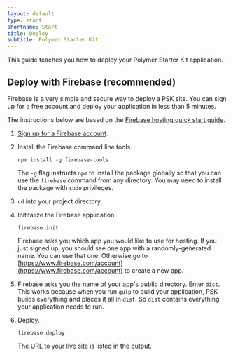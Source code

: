 ```yaml
---
layout: default
type: start
shortname: Start
title: Deploy
subtitle: Polymer Starter Kit
---
```


This guide teaches you how to deploy your Polymer Starter Kit application.

## Deploy with Firebase (recommended)

Firebase is a very simple and secure way to deploy a PSK site. You can sign
up for a free account and deploy your application in less than 5 minutes.

The instructions below are based on the [Firebase hosting quick start 
guide](https://www.firebase.com/docs/hosting/quickstart.html).

1.  [Sign up for a Firebase account](https://www.firebase.com/signup/).

1.  Install the Firebase command line tools.

        npm install -g firebase-tools

    The `-g` flag instructs `npm` to install the package globally so that you
    can use the `firebase` command from any directory. You may need
    to install the package with `sudo` privileges.

1.  `cd` into your project directory.

1.  Inititalize the Firebase application.

        firebase init

    Firebase asks you which app you would like to use for hosting. If you just
    signed up, you should see one app with a randomly-generated name. You can 
    use that one. Otherwise go to 
    [https://www.firebase.com/account](https://www.firebase.com/account) to 
    create a new app.

1.  Firebase asks you the name of your app's public directory. Enter `dist`. 
    This works because when you run `gulp` to build your application, PSK 
    builds everything and places it all in `dist`. So `dist` contains 
    everything your application needs to run.

1.  Deploy.

        firebase deploy

    The URL to your live site is listed in the output.

